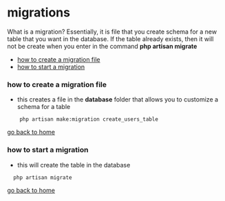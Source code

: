 # migrations

What is a migration? Essentially, it is file that you create schema for a new table
that you want in the database. If the table already exists, then it will not be
create when you enter in the command **php artisan migrate**

- [how to create a migration file][create]
- [how to start a migration][start]


[home]:#migrations
[create]:#how-to-create-a-migration-file
[start]:#how-to-start-a-migration


### how to create a migration file
- this creates a file in the **database** folder that allows you to customize a schema
for a table
```
    php artisan make:migration create_users_table
```
[go back to home][home]

### how to start a migration
- this will create the table in the database
```
  php artisan migrate
```

[go back to home][home]
